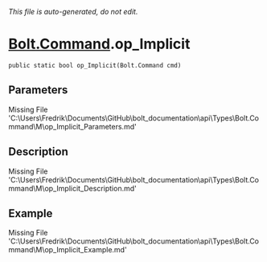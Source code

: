 *This file is auto-generated, do not edit.*

# [Bolt.Command](Types/Bolt.Command.md).op_Implicit
`public static bool op_Implicit(Bolt.Command cmd)`
## Parameters
Missing File 'C:\Users\Fredrik\Documents\GitHub\bolt_documentation\api\Types\Bolt.Command\M\op_Implicit_Parameters.md'
## Description
Missing File 'C:\Users\Fredrik\Documents\GitHub\bolt_documentation\api\Types\Bolt.Command\M\op_Implicit_Description.md'
## Example
Missing File 'C:\Users\Fredrik\Documents\GitHub\bolt_documentation\api\Types\Bolt.Command\M\op_Implicit_Example.md'
